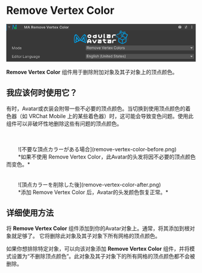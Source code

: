 ﻿# Remove Vertex Color

![Remove Vertex Color](remove-vertex-color.png)

**Remove Vertex Color** 组件用于删除附加对象及其子对象上的顶点颜色。

## 我应该何时使用它？

有时，Avatar或衣装会附带一些不必要的顶点颜色。当切换到使用顶点颜色的着色器（如 VRChat Mobile 上的某些着色器）时，这可能会导致变色问题。使用此组件可以非破坏性地删除这些有问题的顶点颜色。

<div style={{display: "flex", "flex-direction": "row"}}>
    <div style={{margin: "1em"}}>
        <div>
        ![不要な頂点カラーがある場合](remove-vertex-color-before.png)
        </div>
        *如果不使用 Remove Vertex Color，此Avatar的头发将因不必要的顶点颜色而变色。*
    </div>
    <div style={{margin: "1em"}}>
        <div>
        ![頂点カラーを削除した後](remove-vertex-color-after.png)
        </div>
        *添加 Remove Vertex Color 后，Avatar的头发颜色恢复正常。*
    </div>
</div>

## 详细使用方法

将 **Remove Vertex Color** 组件添加到你的Avatar对象上。通常，将其添加到根对象就足够了。
它将删除此对象及其子对象下所有网格的顶点颜色。

如果你想排除特定对象，可以向该对象添加 **Remove Vertex Color** 组件，并将模式设置为“不删除顶点颜色”。此对象及其子对象下的所有网格的顶点颜色都不会被删除。